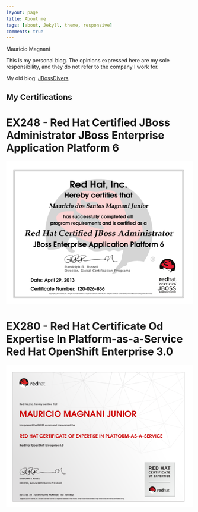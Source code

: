```yaml
---
layout: page
title: About me
tags: [about, Jekyll, theme, responsive]
comments: true
---
```


Mauricio Magnani

This is my personal blog. The opinions expressed here are my sole responsibility, and they do not refer to the company I work for.

My old blog: [JBossDivers](https://jbossdivers.wordpress.com)

## My Certifications

# EX248 - Red Hat Certified JBoss Administrator JBoss Enterprise Application Platform 6

![](/images/cert-01-EX248.png)

# EX280 - Red Hat Certificate Od Expertise In Platform-as-a-Service Red Hat OpenShift Enterprise 3.0

![](/images/cert-02-EX280.png)

